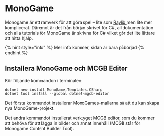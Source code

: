 # MonoGame

Monogame är ett ramverk för att göra spel – lite som [Raylib ](../raylib/)men lite mer komplicerat. Däremot är det från början skrivet för C#, all dokumentation och alla tutorials för MonoGame är skrivna för C# vilket gör det lite lättare att hitta hjälp.

{% hint style="info" %}
Mer info kommer, sidan är bara påbörjad
{% endhint %}

## Installera MonoGame och MCGB Editor

Kör följande kommandon i terminalen:

```
dotnet new install MonoGame.Templates.CSharp
dotnet tool install --global dotnet-mgcb-editor
```

Det första kommandot installerar MonoGames-mallarna så att du kan skapa nya MonoGame-projekt.

Det andra kommandot installerat verktyget MCGB editor, som du kommer att behöva för att lägga in bilder och annat innehåll (MCGB står för Monogame Content Builder Tool).
